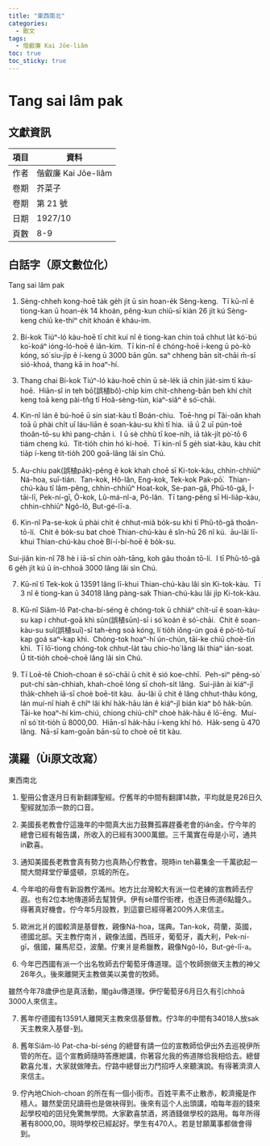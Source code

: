 ```yaml
---
title: "東西南北"
categories:
  - 散文
tags:
  - 偕叡廉 Kai Jōe-liâm
toc: true
toc_sticky: true
---
```


# Tang sai lâm pak

## 文獻資訊

| 項目 | 資料 |
|---|---|
| 作者 | 偕叡廉 Kai Jōe-liâm |
| 卷期 | 芥菜子 |
| 卷期 | 第 21 號 |
| 日期 | 1927/10 |
| 頁數 | 8-9 |

## 白話字（原文數位化）

Tang sai lâm pak

1. Sèng-chheh kong-hoē ta̍k ge̍h ji̍t ū sin hoan-e̍k Sèng-keng.  Tī kū-nî ê tiong-kan ū hoan-e̍k 14 khoán, pêng-kun chiū-sī kiàn 26 ji̍t kú Sèng-keng chiū ke-thiⁿ chi̍t khoán ê kháu-im.

2. Bí-kok Tiúⁿ-ló kàu-hoē tī chit kuí nî ê tiong-kan chin toā chhut la̍t kó͘-bú ko͘-koáⁿ ióng-ló-hoē ê iân-kim.  Tī kin-nî ê chóng-hoē í-keng ū pò-kò kóng, só͘ siu-ji̍p ê í-keng ū 3000 bān gûn. saⁿ chheng bān si̍t-chāi m̄-sī sió-khoá, thang kā in hoaⁿ-hí.

3. Thang chai Bí-kok Tiúⁿ-ló kàu-hoē chin ū sè-le̍k iā chin jia̍t-sim tī kàu-hoē.  Hiān-sî in teh bō͘(誤植bô͘)-chi̍p kim chi̍t-chheng-bān beh khí chi̍t keng toā keng pài-tn̂g tī Hoâ-sèng-tùn, kiaⁿ-siâⁿ ê só͘-chāi.

4. Kin-nî lán ê bú-hoē ū sin siat-kàu tī Boán-chiu.  Toē-hng pí Tâi-oân khah toā ū phài chi̍t uī láu-liān ê soan-kàu-su khì tī hia.  iā ū 2 uī pún-toē thoân-tō-su khì pang-chān i.  I ū sè chhù tī koe-ni̍h, iā ta̍k-ji̍t pò͘-tō 6 tiám cheng kú.  Tit-tio̍h chin hó ki-hoē.  Tī kin-nî 5 ge̍h siat-kàu, kàu chit tia̍p í-keng tit-tio̍h 200 goā-lâng lâi sìn Chú.

5. Au-chiu pak(誤植pa̍k)-pêng ê kok khah choē sī Ki-tok-kàu, chhin-chhiūⁿ Ná-hoa, suī-tián.  Tan-kok, Hô-lân, Eng-kok, Tek-kok Pak-pō͘.  Thian-chú-kàu tī lâm-pêng, chhin-chhiūⁿ Hoat-kok, Se-pan-gâ, Phû-tô-gâ, Í-tāi-lī, Pek-ní-gī, Ò-kok, Lû-má-nî-a, Pó-lân.  Tī tang-pêng sī Hi-lia̍p-kàu, chhin-chhiūⁿ Ngô-lô, But-gé-lī-a.

6. Kin-nî Pa-se-kok ū phài chi̍t ê chhut-miâ bo̍k-su khì tī Phû-tô-gâ thoân-tō-lí.  Chit ê bo̍k-su bat choè Thian-chú-kàu ê sîn-hū 26 nî kú.  āu-lâi lī-khui Thian-chú-kàu choè Bí-í-bí-hoē ê bo̍k-su.

Sui-jiân kin-nî 78 hè i iā-sī chin oa̍h-tāng, koh gâu thoân tō-lí.  I tī Phû-tô-gâ 6 ge̍h ji̍t kú ū ín-chhoā 3000 lâng lâi sìn Chú.

7. Kū-nî tī Tek-kok ū 13591 lâng lī-khui Thian-chú-kàu lâi sìn Ki-tok-kàu.  Tī 3 nî ê tiong-kan ū 34018 lâng pàng-sak Thian-chú-kàu lâi ji̍p Ki-tok-kàu.

8. Kū-nî Siâm-lô Pat-cha-bí-séng ê chóng-tok ū chhiáⁿ chi̍t-uī ê soan-kàu-su kap i chhut-goā khì sûn(誤植sūn)-sī i só͘ koán ê só͘-chāi.  Chit ê soan-kàu-su suî(誤植suī)-sî tah-èng soà kóng, lí tio̍h iông-ún goá ê pò͘-tō-tuī kap goá saⁿ-kap khì.  Chóng-tok hoaⁿ-hí ún-chún, tāi-ke chiū choè-tīn khì.  Tī lō͘-tiong chóng-tok chhut-la̍t tàu chio-ho͘ lâng lâi thiaⁿ ián-soat.  Ū tit-tio̍h choē-choē lâng lâi sìn Chú.

9. Tī Loē-tē Chioh-choan ê só͘-chāi ū chi̍t ê sió koe-chhī.  Peh-sìⁿ pêng-sò͘ put-chí sàn-chhiah, khah-choē lóng sī choh-si̍t lâng.  Sui-jiân ài kiáⁿ-jî tha̍k-chheh iā-sī choè boē-tit kàu.  āu-lâi ū chit ê lâng chhut-thâu kóng, lán muí-nî hiah ê chîⁿ lâi khí ha̍k-hāu lán ê kiáⁿ-jî bián kiaⁿ bô ha̍k-būn.  Tāi-ke hoaⁿ-hí kìm-chiú, chiong chiú-chîⁿ choè ha̍k-hāu ê lō͘-ēng.  Muí-nî só͘ tit-tio̍h ū 8000,00.  Hiān-sî ha̍k-hāu í-keng khí hó.  Ha̍k-seng ū 470 lâng.  Nā-sī kam-goān bān-sū to choè oē tit kàu.

## 漢羅（Ùi原文改寫）

東西南北

1. 聖冊公會逐月日有新翻譯聖經。佇舊年的中間有翻譯14款，平均就是見26日久聖經就加添一款的口音。

2. 美國長老教會佇這幾年的中間真大出力鼓舞孤寡趕養老會的iân金。佇今年的總會已經有報告講，所收入的已經有3000萬銀。三千萬實在毋是小可，通共in歡喜。

3. 通知美國長老教會真有勢力也真熱心佇教會。現時in teh募集金一千萬欲起一間大間拜堂佇華盛頓，京城的所在。

4. 今年咱的母會有新設教佇滿州。地方比台灣較大有派一位老練的宣教師去佇遐。也有2位本地傳道師去幫贊伊。伊有sè厝佇街裡，也逐日佈道6點鐘久。得著真好機會。佇今年5月設教，到這霎已經得著200外人來信主。

5. 歐洲北爿的國較濟是基督教，親像Ná-hoa，瑞典。Tan-kok，荷蘭，英國，德國北部。天主教佇南爿，親像法國，西班牙，葡萄牙，義大利，Pek-ní-gī，俄國，羅馬尼亞，波蘭。佇東爿是希臘教，親像Ngô-lô，But-gé-lī-a。

6. 今年巴西國有派一个出名牧師去佇葡萄牙傳道理。這个牧師捌做天主教的神父26年久。後來離開天主教做美以美會的牧師。

雖然今年78歲伊也是真活動，閣gâu傳道理。伊佇葡萄牙6月日久有引chhoā 3000人來信主。

7. 舊年佇德國有13591人離開天主教來信基督教。佇3年的中間有34018人放sak天主教來入基督-到。

8. 舊年Siâm-lô Pat-cha-bí-séng 的總督有請一位的宣教師佮伊出外去巡視伊所管的所在。這个宣教師隨時答應紲講，你著容允我的佈道隊佮我相佮去。總督歡喜允准，大家就做陣去。佇路中總督出力鬥招呼人來聽演說。有得著濟濟人來信主。

9. 佇內地Chioh-choan 的所在有一個小街市。百姓平素不止散赤，較濟攏是作穡人。雖然愛囝兒讀冊也是做袂得到。後來有這个人出頭講，咱每年遐的錢來起學校咱的囝兒免驚無學問。大家歡喜禁酒，將酒錢做學校的路用。每年所得著有8000,00。現時學校已經起好。學生有470人。若是甘願萬事都做會得到。
